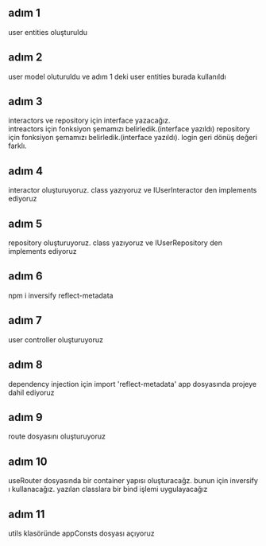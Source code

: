 ## adım 1 
user entities oluşturuldu

## adım 2 
user model oluturuldu ve adım 1 deki user entities burada kullanıldı

## adım 3 
interactors ve repository için interface yazacağız.<br/>
intreactors için fonksiyon şemamızı belirledik.(interface yazıldı)
repository için fonksiyon şemamızı belirledik.(interface yazıldı). login geri dönüş değeri farklı.

## adım 4
interactor oluşturuyoruz. class yazıyoruz ve IUserInteractor den implements ediyoruz

## adım 5
repository oluşturuyoruz. class yazıyoruz ve IUserRepository den implements ediyoruz

## adım 6
npm i inversify reflect-metadata

## adım 7
user controller oluşturuyoruz

## adım 8
dependency injection için import 'reflect-metadata' app dosyasında projeye dahil ediyoruz

## adım 9 
route dosyasını oluşturuyoruz

## adım 10 
useRouter dosyasında bir container yapısı oluşturacağz. bunun için inversify ı kullanacağız.
yazılan classlara bir bind işlemi uygulayacağız

## adım 11
utils klasöründe appConsts dosyası açıyoruz
